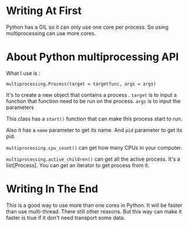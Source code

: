 # Writing At First
Python has a GIL so it can only use one core per process. So using multiprocessing can use more cores.
# About Python multiprocessing API
What I use is :
```
multiprocessing.Process(target = targetfunc, args = args)
```
It's to create a new object that contains a process .
`target` is to input a function that function need to be run on the process.
`args` is to input the parameters

This class has a `start()` function that can make this process start to run.

Also it has a `name` parameter to get its name. And `pid` parameter to get its pid.

`multiprocessing.cpu_count()` can get how many CPUs in your computer.

`multiprocessing.active_children()` can get all the active process. It's a list[Process]. You can get an iterator to get process from it.

# Writing In The End
This is a good way to use more than one cores in Python. It will be faster than use multi-thread. There still other reasons. But this way can make it faster is true if it don't need transport some data.
